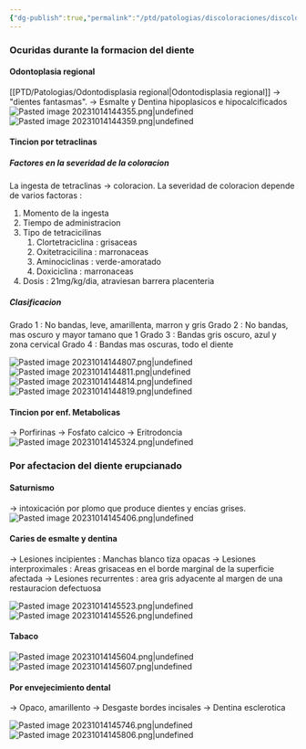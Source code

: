 ```yaml
---
{"dg-publish":true,"permalink":"/ptd/patologias/discoloraciones/discoloraciones-del-esmalte-y-de-la-dentina/"}
---
```



### Ocuridas durante la formacion del diente

#### Odontoplasia regional

[[PTD/Patologias/Odontodisplasia regional\|Odontodisplasia regional]]  → "dientes fantasmas". 
→ Esmalte y Dentina hipoplasicos e hipocalcificados
![Pasted image 20231014144355.png|undefined](/img/user/PTD/M%C3%A9dias/Pasted%20image%2020231014144355.png)![Pasted image 20231014144359.png|undefined](/img/user/PTD/M%C3%A9dias/Pasted%20image%2020231014144359.png)

#### Tincion por tetraclinas

##### Factores en la severidad de la coloracion
La ingesta de tetraclinas → coloracion.
La severidad de coloracion depende de varios factoras :
1. Momento de la ingesta
2. Tiempo de administracion
3. Tipo de tetracicilinas
	1. Clortetraciclina : grisaceas
	2. Oxitetracicilina : marronaceas
	3. Aminociclinas : verde-amoratado
	4. Doxiciclina : marronaceas
4. Dosis : 21mg/kg/dia, atraviesan barrera placenteria

##### Clasificacion
Grado 1 : No bandas, leve, amarillenta, marron y gris
Grado 2 : No bandas, mas oscuro y mayor tamano que 1
Grado 3 : Bandas gris oscuro, azul y zona cervical
Grado 4 : Bandas mas oscuras, todo el diente

![Pasted image 20231014144807.png|undefined](/img/user/PTD/M%C3%A9dias/Pasted%20image%2020231014144807.png)![Pasted image 20231014144811.png|undefined](/img/user/PTD/M%C3%A9dias/Pasted%20image%2020231014144811.png)![Pasted image 20231014144814.png|undefined](/img/user/PTD/M%C3%A9dias/Pasted%20image%2020231014144814.png)![Pasted image 20231014144819.png|undefined](/img/user/PTD/M%C3%A9dias/Pasted%20image%2020231014144819.png)

#### Tincion por enf. Metabolicas 

→ Porfirinas
→ Fosfato calcico
→ Eritrodoncia
![Pasted image 20231014145324.png|undefined](/img/user/PTD/M%C3%A9dias/Pasted%20image%2020231014145324.png)


### Por afectacion del diente erupcianado

#### Saturnismo

→ intoxicación por plomo que produce dientes y encías grises.
![Pasted image 20231014145406.png|undefined](/img/user/PTD/M%C3%A9dias/Pasted%20image%2020231014145406.png)

#### Caries de esmalte y dentina

→ Lesiones incipientes : Manchas blanco tiza opacas
→ Lesiones interproximales : Areas grisaceas en el borde marginal de la superficie afectada
→ Lesiones recurrentes : area gris adyacente al margen de una restauracion defectuosa

![Pasted image 20231014145523.png|undefined](/img/user/PTD/M%C3%A9dias/Pasted%20image%2020231014145523.png)![Pasted image 20231014145526.png|undefined](/img/user/PTD/M%C3%A9dias/Pasted%20image%2020231014145526.png)

#### Tabaco

![Pasted image 20231014145604.png|undefined](/img/user/PTD/M%C3%A9dias/Pasted%20image%2020231014145604.png)![Pasted image 20231014145607.png|undefined](/img/user/PTD/M%C3%A9dias/Pasted%20image%2020231014145607.png)


#### Por envejecimiento dental

→ Opaco, amarillento
→ Desgaste bordes incisales
→ Dentina esclerotica

![Pasted image 20231014145746.png|undefined](/img/user/PTD/M%C3%A9dias/Pasted%20image%2020231014145746.png)![Pasted image 20231014145806.png|undefined](/img/user/PTD/M%C3%A9dias/Pasted%20image%2020231014145806.png)


